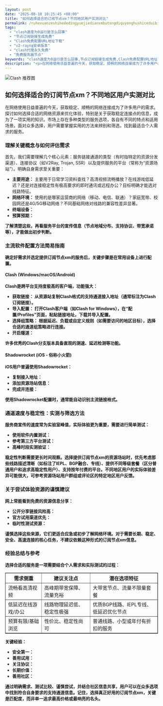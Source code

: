 ```yaml
---
layout: post
date: "2025-08-18 10:25:45 +08:00"
title: "如何选择适合的订阅节点xm？不同地区用户实测对比"
permalink: /ruhexuanzeshihededingyuejiedianxmbutongdiquyonghushiceduibi/
tags:
  - "clash速度为0运行是怎么回事"
  - "节点订阅链接生成免费"
  - "Clash免费配置URL地址下载"
  - "v2-rayng安卓版本"
  - "clash代理永久免费"
  - "免费服务器节点"
keywords: "clash速度为0运行是怎么回事,节点订阅链接生成免费,Clash免费配置URL地址下载,v2-rayng安卓版本,clash代理永久免费,免费服务器节点"
description: "<p>在网络使用日益普遍的今天，获取稳定、顺畅的网络连接成为了许多用户的需求。探讨如何选择合适的网络资源来优化体验，特别是关于获取稳定连接点的信息，成为了一项实用的知识。市场上存在多种类型的服务选项，各自有不同的特点和适用场景。面对众多选择，用户需要掌握实用的方法来辨别和筛选，找到最适合个人需求的服务。</p>"
---
```


![Clash 推荐图](https://clashjd.github.io/assets/img/小火箭节点推荐.png)

## 如何选择适合的订阅节点xm？不同地区用户实测对比

<p>在网络使用日益普遍的今天，获取稳定、顺畅的网络连接成为了许多用户的需求。探讨如何选择合适的网络资源来优化体验，特别是关于获取稳定连接点的信息，成为了一项实用的知识。市场上存在多种类型的服务选项，各自有不同的特点和适用场景。面对众多选择，用户需要掌握实用的方法来辨别和筛选，找到最适合个人需求的服务。</p>
<h3>理解关键概念与如何评估需求</h3>
<p>首先，我们需要理解几个核心元素：服务链接通道的类型（有时指特定的资源分发渠道）、连接协议（如V2Ray, Trojan, SSR）以及提供服务的平台（常称为“资源场站”）。明确自身需求至关重要：</p>
<ul>
<li><strong>主要用途：</strong> 主要用于日常学习资料查找？高清视频流畅播放？在线游戏低延迟？还是对连接稳定性有极高要求的即时通讯或远程办公？目标明确才能选对线路特征。</li>
<li><strong>网络环境：</strong> 使用的是哪家运营商的网络（移动、电信、联通）？家庭宽带、校园网还是4G/5G移动网络？不同基础网络对线路的兼容性差异显著。</li>
<li><strong>终端设备：</li>
<li><strong>预算预期：</li>
</ul>
<p>了解清楚这些，再看服务平台的宣传信息（节点地域分布、支持协议、带宽承诺等），才能做出初步判断。</p>
<h3>主流软件配置方法简易指南</h3>
<p>确定好需求并选定提供订阅节点xm的服务后，关键步骤是在常用设备上进行配置。</p>
<h4>Clash (Windows/macOS/Android)</h4>
<p>Clash是跨平台支持度极高的客户端，功能强大：</p>
<ul>
<li><strong>获取链接：</strong> 从资源站复制Clash格式的支持通道接入地址（通常标注为Clash订阅链接）。</li>
<li><strong>导入配置：</strong> 打开Clash客户端（如Clash for Windows），在“配置/Profiles”页面，粘贴链接地址，下载并导入配置。</li>
<li><strong>选择组策略：</strong> 根据延迟、负载或自定义规则（如需要访问的地区目标），选择合适的通道组策略进行连接。</li>
<li><strong>开启隧道：</li>
</ul>
<p>许多优秀的Clash分支版本具备直观的测速、延迟检测等功能。</p>
<h4>Shadowrocket (iOS - 俗称小火箭)</h4>
<p>iOS用户普遍使用Shadowrocket：</li>
<ul>
<li><strong>复制接入地址：</li>
<li><strong>添加资源场站信息：</li>
<li><strong>完成并连接：</li>
</ul>
<p>使用Shadowrocket配置时，通常能自动识别主流链接格式。</p>
<h3>通道速度与稳定性：实测与筛选方法</h3>
<p>服务商宣传的速度常为实验室峰值，实际体验更为重要，需要进行简单测试：</p>
<ul>
<li><strong>使用软件内置测试：</li>
<li><strong>参考第三方平台测试：</li>
<li><strong>高峰时段实测验证：</li>
</ul>
<p>稳定性判断需要更长时间观察。选择提供订阅节点xm的资源场站时，优先考虑那些线路描述清晰（如标注了IEPL、BGP融合、专线）、提供不同等级套餐（区分普通用户和追求高稳定性用户）、支持按年付费的平台。不同地区用户的实际体验差异可能很大，可参考资源场站用户群组或评论区的特定地区用户反馈。</p>
<h3>关于尝试体验资源的谨慎建议</h3>
<p>网上常能看到免费的资源信息分享：</p>
<ul>
<li><strong>公开分享链接风险高：</li>
<li><strong>官方试用渠道优先：</li>
<li><strong>临时性测试资源：</li>
</ul>
<p>谨慎选择这些来源，它们更适合应急或初步了解网络环境。对于需要长期、稳定、安全、高速连接的核心任务，不建议依赖这种形式的订阅节点xm信息。</p>
<h3>经验总结与参考</h3>
<p>选择合适的服务是一项需要结合个人需求和实际测试的过程：</p>
<table border="1" style="border-collapse: collapse; width: 100%;">
<tr>
<th>需求侧重</th>
<th>建议关注点</th>
<th>潜在选项特征</th>
</tr>
<tr>
<td>流畅看高清视频</td>
<td>高峰期带宽保障、流量充裕</td>
<td>大带宽节点、流量不限量套餐</td>
</tr>
<tr>
<td>低延迟在线游戏/办公</td>
<td>线路物理延迟低、稳定性极强</td>
<td>优质BGP线路、IEPL专线、低延迟优化节点</td>
</tr>
<tr>
<td>预算有限/基础浏览</td>
<td>性价比、稳定性尚可</td>
<td>普通线路、小型或年付有折扣的服务</td>
</tr>
</table>
<p>关键经验：</p>
<ul>
<li><strong>安全第一：</li>
<li><strong>善用试用：</li>
<li><strong>关注协议：</li>
<li><strong>长期价值：</li>
<li><strong>善用社区：</li>
</ul>
<p>通过明确需求、测试比较、谨慎尝试，并结合社区信息共享，用户可以在众多选项中找到符合自身要求的支持通道信息。记住，选择真正好用的订阅节点xm，关键是匹配度，而非单一追求最高价格或最响亮的名头。</p>